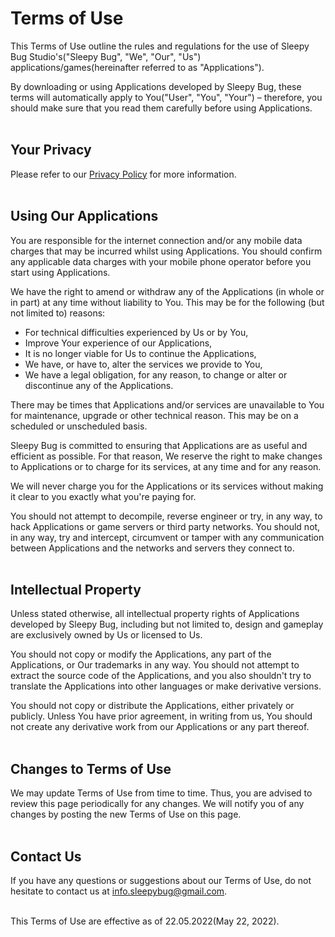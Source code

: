 # Terms of Use

This Terms of Use outline the rules and regulations for the use of Sleepy Bug Studio's("Sleepy Bug", "We", "Our", "Us") applications/games(hereinafter referred to as "Applications").

By downloading or using Applications developed by Sleepy Bug, these terms will automatically apply to You("User", "You", "Your") – therefore, you should make sure that you read them carefully before using Applications.
<br><br>

## Your Privacy

Please refer to our [Privacy Policy](../../games/privacy/privacyPolicy.md) for more information.
<br><br>

## Using Our Applications

You are responsible for the internet connection and/or any mobile data charges that may be incurred whilst using Applications. You should confirm any applicable data charges with your mobile phone operator before you start using Applications.

We have the right to amend or withdraw any of the Applications (in whole or in part) at any time without liability to You. This may be for the following (but not limited to) reasons: 
- For technical difficulties experienced by Us or by You,
- Improve Your experience of our Applications,
- It is no longer viable for Us to continue the Applications,
- We have, or have to, alter the services we provide to You,
- We have a legal obligation, for any reason, to change or alter or discontinue any of the Applications.

There may be times that Applications and/or services are unavailable to You for maintenance, upgrade or other technical reason. This may be on a scheduled or unscheduled basis.

Sleepy Bug is committed to ensuring that Applications are as useful and efficient as possible. For that reason, We reserve the right to make changes to Applications or to charge for its services, at any time and for any reason. 

We will never charge you for the Applications or its services without making it clear to you exactly what you're paying for.

You should not attempt to decompile, reverse engineer or try, in any way, to hack Applications or game servers or third party networks. You should not, in any way, try and intercept, circumvent or tamper with any communication between Applications and the networks and servers they connect to.
<br><br>

## Intellectual Property

Unless stated otherwise, all intellectual property rights of Applications developed by Sleepy Bug, including but not limited to, design and gameplay are exclusively owned by Us or licensed to Us.

You should not copy or modify the Applications, any part of the Applications, or Our trademarks in any way. You should not attempt to extract the source code of the Applications, and you also shouldn't try to translate the Applications into other languages or make derivative versions.

You should not copy or distribute the Applications, either privately or publicly. Unless You have prior agreement, in writing from us, You should not create any derivative work from our Applications or any part thereof.
<br><br>

## Changes to Terms of Use

We may update Terms of Use from time to time. Thus, you are advised to review this page periodically for any changes. We will notify you of any changes by posting the new Terms of Use on this page.
<br><br>

## Contact Us

If you have any questions or suggestions about our Terms of Use, do not hesitate to contact us at [info.sleepybug@gmail.com](mailto:info.sleepybug@gmail.com).
<br><br>

This Terms of Use are effective as of 22.05.2022(May 22, 2022).
